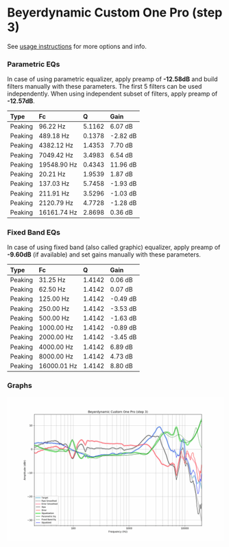 # Beyerdynamic Custom One Pro (step 3)
See [usage instructions](https://github.com/jaakkopasanen/AutoEq#usage) for more options and info.

### Parametric EQs
In case of using parametric equalizer, apply preamp of **-12.58dB** and build filters manually
with these parameters. The first 5 filters can be used independently.
When using independent subset of filters, apply preamp of **-12.57dB**.

| Type    | Fc          |      Q | Gain     |
|:--------|:------------|:-------|:---------|
| Peaking | 96.22 Hz    | 5.1162 | 6.07 dB  |
| Peaking | 489.18 Hz   | 0.1378 | -2.82 dB |
| Peaking | 4382.12 Hz  | 1.4353 | 7.70 dB  |
| Peaking | 7049.42 Hz  | 3.4983 | 6.54 dB  |
| Peaking | 19548.90 Hz | 0.4343 | 11.96 dB |
| Peaking | 20.21 Hz    | 1.9539 | 1.87 dB  |
| Peaking | 137.03 Hz   | 5.7458 | -1.93 dB |
| Peaking | 211.91 Hz   | 3.5296 | -1.03 dB |
| Peaking | 2120.79 Hz  | 4.7728 | -1.28 dB |
| Peaking | 16161.74 Hz | 2.8698 | 0.36 dB  |

### Fixed Band EQs
In case of using fixed band (also called graphic) equalizer, apply preamp of **-9.60dB**
(if available) and set gains manually with these parameters.

| Type    | Fc          |      Q | Gain     |
|:--------|:------------|:-------|:---------|
| Peaking | 31.25 Hz    | 1.4142 | 0.06 dB  |
| Peaking | 62.50 Hz    | 1.4142 | 0.07 dB  |
| Peaking | 125.00 Hz   | 1.4142 | -0.49 dB |
| Peaking | 250.00 Hz   | 1.4142 | -3.53 dB |
| Peaking | 500.00 Hz   | 1.4142 | -1.63 dB |
| Peaking | 1000.00 Hz  | 1.4142 | -0.89 dB |
| Peaking | 2000.00 Hz  | 1.4142 | -3.45 dB |
| Peaking | 4000.00 Hz  | 1.4142 | 6.89 dB  |
| Peaking | 8000.00 Hz  | 1.4142 | 4.73 dB  |
| Peaking | 16000.01 Hz | 1.4142 | 8.80 dB  |

### Graphs
![](./Beyerdynamic%20Custom%20One%20Pro%20(step%203).png)